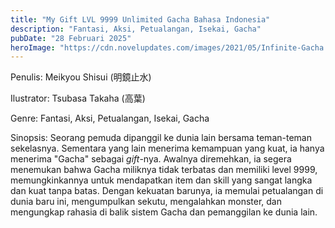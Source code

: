 ```yaml
---
title: "My Gift LVL 9999 Unlimited Gacha Bahasa Indonesia"
description: "Fantasi, Aksi, Petualangan, Isekai, Gacha"
pubDate: "28 Februari 2025"
heroImage: "https://cdn.novelupdates.com/images/2021/05/Infinite-Gacha.jpg"
---
```


Penulis:  Meikyou Shisui (明鏡止水)

Ilustrator:  Tsubasa Takaha (高葉)

Genre: Fantasi, Aksi, Petualangan, Isekai, Gacha

Sinopsis: Seorang pemuda dipanggil ke dunia lain bersama teman-teman sekelasnya.  Sementara yang lain menerima kemampuan yang kuat, ia hanya menerima "Gacha" sebagai *gift*-nya.  Awalnya diremehkan, ia segera menemukan bahwa Gacha miliknya tidak terbatas dan memiliki level 9999, memungkinkannya untuk mendapatkan item dan skill yang sangat langka dan kuat tanpa batas.  Dengan kekuatan barunya, ia memulai petualangan di dunia baru ini, mengumpulkan sekutu, mengalahkan monster, dan mengungkap rahasia di balik sistem Gacha dan pemanggilan ke dunia lain.

